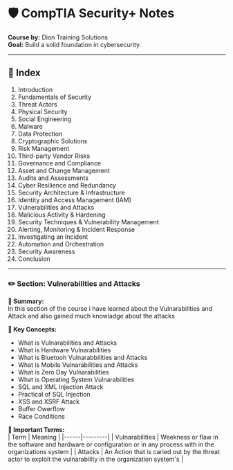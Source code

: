 # 🛡️ CompTIA Security+ Notes  
**Course by:** Dion Training Solutions  
**Goal:** Build a solid foundation in cybersecurity.


---

## 📘 Index

1. Introduction  
2. Fundamentals of Security  
3. Threat Actors  
4. Physical Security  
5. Social Engineering  
6. Malware  
7. Data Protection  
8. Cryptographic Solutions  
9. Risk Management  
10. Third-party Vendor Risks  
11. Governance and Compliance  
12. Asset and Change Management  
13. Audits and Assessments  
14. Cyber Resilience and Redundancy  
15. Security Architecture & Infrastructure  
16. Identity and Access Management (IAM)  
17. Vulnerabilities and Attacks  
18. Malicious Activity & Hardening  
19. Security Techniques & Vulnerability Management  
20. Alerting, Monitoring & Incident Response  
21. Investigating an Incident  
22. Automation and Orchestration  
23. Security Awareness  
24. Conclusion

---
### ✏️ Section: Vulnerabilities and Attacks

**📌 Summary:**  
In this section of the course i have learned about the Vulnarabilities and Attack and also gained much knowladge about the attacks

**🧠 Key Concepts:**  
- What is Vulnarabilities and Attacks
- What is Hardware Vulnarabilities
- What is Bluetooh Vulnarabbilities and Attacks
- What is Mobile Vulnarabilities and Attacks
- What is Zero Day Vulnarabilities
- What is Operating System Vulnarabilities
- SQL and XML Injection Attack
- Practical of SQL Injection
- XSS and XSRF Attack
- Buffer Owerflow
- Race Conditions

**🔑 Important Terms:**  
| Term | Meaning |
|------|---------|
|   Vulnarabilities   |    Weekness or flaw in the software and hardware or configuration or in any process with in the organizations system     |
|   Attacks   |    An Action that is caried out by the threat actor to exploit the vulnarability in the organization system's     |


